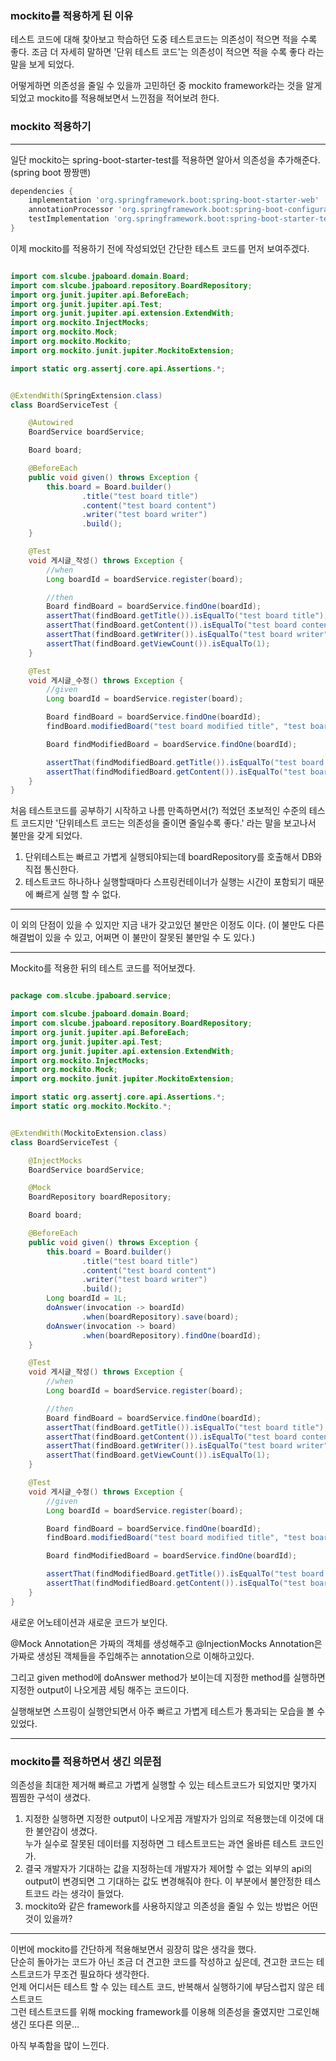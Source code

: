### mockito를 적용하게 된 이유

테스트 코드에 대해 찾아보고 학습하던 도중 
테스트코드는 의존성이 적으면 적을 수록 좋다. 
조금 더 자세히 말하면 '단위 테스트 코드'는 
의존성이 적으면 적을 수록 좋다 라는 말을 보게 되었다.

어떻게하면 의존성을 줄일 수 있을까 고민하던 중 mockito framework라는 것을 알게 되었고
mockito를 적용해보면서 느낀점을 적어보려 한다.

### mockito 적용하기

---
일단 mockito는 spring-boot-starter-test를 적용하면 알아서 의존성을 추가해준다.(spring boot 짱짱맨)

```gradle
dependencies {
	implementation 'org.springframework.boot:spring-boot-starter-web'
	annotationProcessor 'org.springframework.boot:spring-boot-configuration-processor'
	testImplementation 'org.springframework.boot:spring-boot-starter-test'
}
```

이제 mockito를 적용하기 전에 작성되었던 간단한 테스트 코드를 먼저 보여주겠다.

```java

import com.slcube.jpaboard.domain.Board;
import com.slcube.jpaboard.repository.BoardRepository;
import org.junit.jupiter.api.BeforeEach;
import org.junit.jupiter.api.Test;
import org.junit.jupiter.api.extension.ExtendWith;
import org.mockito.InjectMocks;
import org.mockito.Mock;
import org.mockito.Mockito;
import org.mockito.junit.jupiter.MockitoExtension;

import static org.assertj.core.api.Assertions.*;


@ExtendWith(SpringExtension.class)
class BoardServiceTest {

    @Autowired
    BoardService boardService;

    Board board;

    @BeforeEach
    public void given() throws Exception {
        this.board = Board.builder()
                .title("test board title")
                .content("test board content")
                .writer("test board writer")
                .build();
    }

    @Test
    void 게시글_작성() throws Exception {
        //when
        Long boardId = boardService.register(board);

        //then
        Board findBoard = boardService.findOne(boardId);
        assertThat(findBoard.getTitle()).isEqualTo("test board title");
        assertThat(findBoard.getContent()).isEqualTo("test board content");
        assertThat(findBoard.getWriter()).isEqualTo("test board writer");
        assertThat(findBoard.getViewCount()).isEqualTo(1);
    }

    @Test
    void 게시글_수정() throws Exception {
        //given
        Long boardId = boardService.register(board);

        Board findBoard = boardService.findOne(boardId);
        findBoard.modifiedBoard("test board modified title", "test board modified content");

        Board findModifiedBoard = boardService.findOne(boardId);

        assertThat(findModifiedBoard.getTitle()).isEqualTo("test board modified title");
        assertThat(findModifiedBoard.getContent()).isEqualTo("test board modified content");
    }
}
```

처음 테스트코드를 공부하기 시작하고 나름 만족하면서(?) 적었던 초보적인 수준의 테스트 코드지만
'단위테스트 코드는 의존성을 줄이면 줄일수록 좋다.' 라는 말을 보고나서 불만을 갖게 되었다.

1. 단위테스트는 빠르고 가볍게 실행되야되는데 boardRepository를 호출해서 DB와 직접 통신한다. 
2.  테스트코드 하나하나 실행할때마다 스프링컨테이너가 실행는 시간이 포함되기 때문에 빠르게 실행 할 수 없다.
---

이 외의 단점이 있을 수 있지만 지금 내가 갖고있던 불만은 이정도 이다. 
(이 불만도 다른 해결법이 있을 수 있고, 어쩌면 이 불만이 잘못된 불만일 수 도 있다.)

---
Mockito를 적용한 뒤의 테스트 코드를 적어보겠다.

```java

package com.slcube.jpaboard.service;

import com.slcube.jpaboard.domain.Board;
import com.slcube.jpaboard.repository.BoardRepository;
import org.junit.jupiter.api.BeforeEach;
import org.junit.jupiter.api.Test;
import org.junit.jupiter.api.extension.ExtendWith;
import org.mockito.InjectMocks;
import org.mockito.Mock;
import org.mockito.junit.jupiter.MockitoExtension;

import static org.assertj.core.api.Assertions.*;
import static org.mockito.Mockito.*;


@ExtendWith(MockitoExtension.class)
class BoardServiceTest {

    @InjectMocks
    BoardService boardService;

    @Mock
    BoardRepository boardRepository;

    Board board;

    @BeforeEach
    public void given() throws Exception {
        this.board = Board.builder()
                .title("test board title")
                .content("test board content")
                .writer("test board writer")
                .build();
        Long boardId = 1L;
        doAnswer(invocation -> boardId)
                .when(boardRepository).save(board);
        doAnswer(invocation -> board)
                .when(boardRepository).findOne(boardId);
    }

    @Test
    void 게시글_작성() throws Exception {
        //when
        Long boardId = boardService.register(board);

        //then
        Board findBoard = boardService.findOne(boardId);
        assertThat(findBoard.getTitle()).isEqualTo("test board title");
        assertThat(findBoard.getContent()).isEqualTo("test board content");
        assertThat(findBoard.getWriter()).isEqualTo("test board writer");
        assertThat(findBoard.getViewCount()).isEqualTo(1);
    }

    @Test
    void 게시글_수정() throws Exception {
        //given
        Long boardId = boardService.register(board);

        Board findBoard = boardService.findOne(boardId);
        findBoard.modifiedBoard("test board modified title", "test board modified content");

        Board findModifiedBoard = boardService.findOne(boardId);

        assertThat(findModifiedBoard.getTitle()).isEqualTo("test board modified title");
        assertThat(findModifiedBoard.getContent()).isEqualTo("test board modified content");
    }
}
```

새로운 어노테이션과 새로운 코드가 보인다.

@Mock Annotation은 가짜의 객체를 생성해주고 @InjectionMocks Annotation은 가짜로 생성된 객체들을 주입해주는 annotation으로 이해하고있다.  

그리고 given method에 doAnswer method가 보이는데 지정한 method를 실행하면 지정한 output이 나오게끔 세팅 해주는 코드이다.  

실행해보면 스프링이 실행안되면서 아주 빠르고 가볍게 테스트가 통과되는 모습을 볼 수 있었다.

---
### mockito를 적용하면서 생긴 의문점
의존성을 최대한 제거해 빠르고 가볍게 실행할 수 있는 테스트코드가 되었지만 몇가지 찜찜한 구석이 생겼다.

1. 지정한 실행하면 지정한 output이 나오게끔 개발자가 임의로 적용했는데 이것에 대한 불안감이 생겼다.  
누가 실수로 잘못된 데이터를 지정하면 그 테스트코드는 과연 올바른 테스트 코드인가.  
2. 결국 개발자가 기대하는 값을 지정하는데 개발자가 제어할 수 없는 외부의 api의 output이 변경되면 그 기대하는 값도 변경해줘야 한다. 
이 부분에서 불안정한 테스트코드 라는 생각이 들었다.
3. mockito와 같은 framework를 사용하지않고 의존성을 줄일 수 있는 방법은 어떤것이 있을까?
---

이번에 mockito를 간단하게 적용해보면서 굉장히 많은 생각을 했다.  
단순히 돌아가는 코드가 아닌 조금 더 견고한 코드를 작성하고 싶은데, 견고한 코드는 테스트코드가 무조건 필요하다 생각한다.  
언제 어디서든 테스트 할 수 있는 테스트 코드, 반복해서 실행하기에 부담스럽지 않은 테스트코드  
그런 테스트코드를 위해 mocking framework를 이용해 의존성을 줄였지만 그로인해 생긴 또다른 의문...  

아직 부족함을 많이 느낀다.
